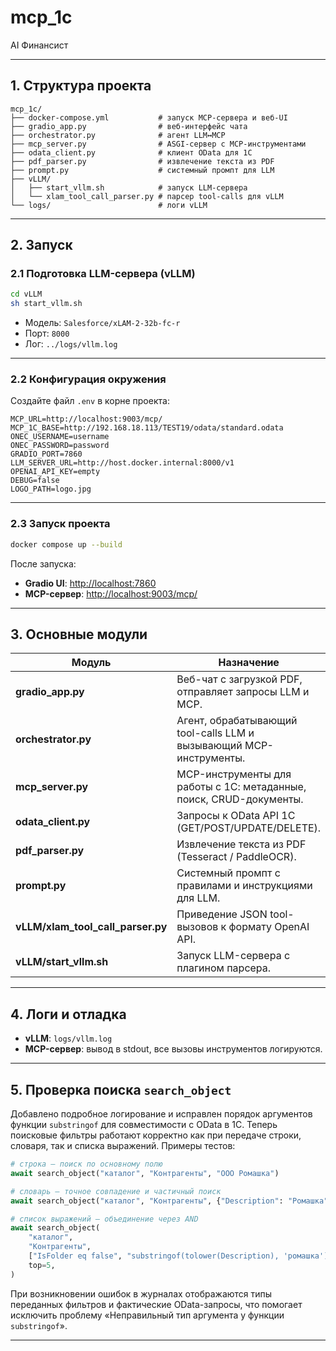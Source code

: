 # mcp\_1c

AI Финансист

---

## 1. Структура проекта

```text
mcp_1c/
├── docker-compose.yml           # запуск MCP-сервера и веб-UI
├── gradio_app.py                # веб-интерфейс чата
├── orchestrator.py              # агент LLM↔MCP
├── mcp_server.py                # ASGI-сервер с MCP-инструментами
├── odata_client.py              # клиент OData для 1С
├── pdf_parser.py                # извлечение текста из PDF
├── prompt.py                    # системный промпт для LLM
├── vLLM/
│   ├── start_vllm.sh            # запуск LLM-сервера
│   └── xlam_tool_call_parser.py # парсер tool-calls для vLLM
└── logs/                        # логи vLLM
```

---

## 2. Запуск

### 2.1 Подготовка LLM-сервера (vLLM)

```bash
cd vLLM
sh start_vllm.sh
````

* Модель: `Salesforce/xLAM-2-32b-fc-r`
* Порт: `8000`
* Лог: `../logs/vllm.log`

---

### 2.2 Конфигурация окружения

Создайте файл `.env` в корне проекта:

```env
MCP_URL=http://localhost:9003/mcp/
MCP_1C_BASE=http://192.168.18.113/TEST19/odata/standard.odata
ONEC_USERNAME=username
ONEC_PASSWORD=password
GRADIO_PORT=7860
LLM_SERVER_URL=http://host.docker.internal:8000/v1
OPENAI_API_KEY=empty
DEBUG=false
LOGO_PATH=logo.jpg
```

---

### 2.3 Запуск проекта

```bash
docker compose up --build
```

После запуска:

* **Gradio UI**: [http://localhost:7860](http://localhost:7860)
* **MCP-сервер**: [http://localhost:9003/mcp/](http://localhost:9003/mcp/)

---

## 3. Основные модули

| Модуль                               | Назначение                                                          |
| ------------------------------------ | ------------------------------------------------------------------- |
| **gradio\_app.py**                   | Веб-чат с загрузкой PDF, отправляет запросы LLM и MCP.              |
| **orchestrator.py**                  | Агент, обрабатывающий tool-calls LLM и вызывающий MCP-инструменты.  |
| **mcp\_server.py**                   | MCP-инструменты для работы с 1С: метаданные, поиск, CRUD-документы. |
| **odata\_client.py**                 | Запросы к OData API 1С (GET/POST/UPDATE/DELETE).                    |
| **pdf\_parser.py**                   | Извлечение текста из PDF (Tesseract / PaddleOCR).                   |
| **prompt.py**                        | Системный промпт с правилами и инструкциями для LLM.                |
| **vLLM/xlam\_tool\_call\_parser.py** | Приведение JSON tool-вызовов к формату OpenAI API.                  |
| **vLLM/start\_vllm.sh**              | Запуск LLM-сервера с плагином парсера.                              |

---

## 4. Логи и отладка

* **vLLM**: `logs/vllm.log`
* **MCP-сервер**: вывод в stdout, все вызовы инструментов логируются.

---

## 5. Проверка поиска `search_object`

Добавлено подробное логирование и исправлен порядок аргументов функции
`substringof` для совместимости с OData в 1С. Теперь поисковые фильтры
работают корректно как при передаче строки, словаря, так и списка
выражений. Примеры тестов:

```python
# строка — поиск по основному полю
await search_object("каталог", "Контрагенты", "ООО Ромашка")

# словарь — точное совпадение и частичный поиск
await search_object("каталог", "Контрагенты", {"Description": "Ромашка"})

# список выражений — объединение через AND
await search_object(
    "каталог",
    "Контрагенты",
    ["IsFolder eq false", "substringof(tolower(Description), 'ромашка')"],
    top=5,
)
```

При возникновении ошибок в журналах отображаются типы переданных фильтров
и фактические OData-запросы, что помогает исключить проблему
«Неправильный тип аргумента у функции `substringof`».

---

